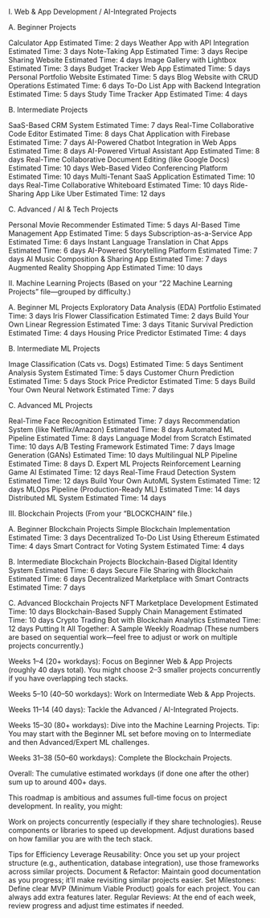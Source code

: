 I. Web & App Development / AI-Integrated Projects


A. Beginner Projects

Calculator App
Estimated Time: 2 days
Weather App with API Integration
Estimated Time: 3 days
Note-Taking App
Estimated Time: 3 days
Recipe Sharing Website
Estimated Time: 4 days
Image Gallery with Lightbox
Estimated Time: 3 days
Budget Tracker Web App
Estimated Time: 5 days
Personal Portfolio Website
Estimated Time: 5 days
Blog Website with CRUD Operations
Estimated Time: 6 days
To-Do List App with Backend Integration
Estimated Time: 5 days
Study Time Tracker App
Estimated Time: 4 days

B. Intermediate Projects

SaaS-Based CRM System
Estimated Time: 7 days
Real-Time Collaborative Code Editor
Estimated Time: 8 days
Chat Application with Firebase
Estimated Time: 7 days
AI-Powered Chatbot Integration in Web Apps
Estimated Time: 8 days
AI-Powered Virtual Assistant App
Estimated Time: 8 days
Real-Time Collaborative Document Editing (like Google Docs)
Estimated Time: 10 days
Web-Based Video Conferencing Platform
Estimated Time: 10 days
Multi-Tenant SaaS Application
Estimated Time: 10 days
Real-Time Collaborative Whiteboard
Estimated Time: 10 days
Ride-Sharing App Like Uber
Estimated Time: 12 days

C. Advanced / AI & Tech Projects

Personal Movie Recommender
Estimated Time: 5 days
AI-Based Time Management App
Estimated Time: 5 days
Subscription-as-a-Service App
Estimated Time: 6 days
Instant Language Translation in Chat Apps
Estimated Time: 6 days
AI-Powered Storytelling Platform
Estimated Time: 7 days
AI Music Composition & Sharing App
Estimated Time: 7 days
Augmented Reality Shopping App
Estimated Time: 10 days

II. Machine Learning Projects
(Based on your “22 Machine Learning Projects” file—grouped by difficulty.)

A. Beginner ML Projects
Exploratory Data Analysis (EDA) Portfolio
Estimated Time: 3 days
Iris Flower Classification
Estimated Time: 2 days
Build Your Own Linear Regression
Estimated Time: 3 days
Titanic Survival Prediction
Estimated Time: 4 days
Housing Price Predictor
Estimated Time: 4 days

B. Intermediate ML Projects

Image Classification (Cats vs. Dogs)
Estimated Time: 5 days
Sentiment Analysis System
Estimated Time: 5 days
Customer Churn Prediction
Estimated Time: 5 days
Stock Price Predictor
Estimated Time: 5 days
Build Your Own Neural Network
Estimated Time: 7 days

C. Advanced ML Projects

Real-Time Face Recognition
Estimated Time: 7 days
Recommendation System (like Netflix/Amazon)
Estimated Time: 8 days
Automated ML Pipeline
Estimated Time: 8 days
Language Model from Scratch
Estimated Time: 10 days
A/B Testing Framework
Estimated Time: 7 days
Image Generation (GANs)
Estimated Time: 10 days
Multilingual NLP Pipeline
Estimated Time: 8 days
D. Expert ML Projects
Reinforcement Learning Game AI
Estimated Time: 12 days
Real-Time Fraud Detection System
Estimated Time: 12 days
Build Your Own AutoML System
Estimated Time: 12 days
MLOps Pipeline (Production-Ready ML)
Estimated Time: 14 days
Distributed ML System
Estimated Time: 14 days

III. Blockchain Projects
(From your “BLOCKCHAIN” file.)

A. Beginner Blockchain Projects
Simple Blockchain Implementation
Estimated Time: 3 days
Decentralized To-Do List Using Ethereum
Estimated Time: 4 days
Smart Contract for Voting System
Estimated Time: 4 days

B. Intermediate Blockchain Projects
Blockchain-Based Digital Identity System
Estimated Time: 6 days
Secure File Sharing with Blockchain
Estimated Time: 6 days
Decentralized Marketplace with Smart Contracts
Estimated Time: 7 days

C. Advanced Blockchain Projects
NFT Marketplace Development
Estimated Time: 10 days
Blockchain-Based Supply Chain Management
Estimated Time: 10 days
Crypto Trading Bot with Blockchain Analytics
Estimated Time: 12 days
Putting It All Together: A Sample Weekly Roadmap
(These numbers are based on sequential work—feel free to adjust or work on multiple projects concurrently.)

Weeks 1–4 (20+ workdays):
Focus on Beginner Web & App Projects (roughly 40 days total). You might choose 2–3 smaller projects concurrently if you have overlapping tech stacks.

Weeks 5–10 (40–50 workdays):
Work on Intermediate Web & App Projects.

Weeks 11–14 (40 days):
Tackle the Advanced / AI-Integrated Projects.

Weeks 15–30 (80+ workdays):
Dive into the Machine Learning Projects.
Tip: You may start with the Beginner ML set before moving on to Intermediate and then Advanced/Expert ML challenges.

Weeks 31–38 (50–60 workdays):
Complete the Blockchain Projects.

Overall:
The cumulative estimated workdays (if done one after the other) sum up to around 400+ days.

This roadmap is ambitious and assumes full-time focus on project development. In reality, you might:

Work on projects concurrently (especially if they share technologies).
Reuse components or libraries to speed up development.
Adjust durations based on how familiar you are with the tech stack.

Tips for Efficiency
Leverage Reusability: Once you set up your project structure (e.g., authentication, database integration), use those frameworks across similar projects.
Document & Refactor: Maintain good documentation as you progress; it’ll make revisiting similar projects easier.
Set Milestones: Define clear MVP (Minimum Viable Product) goals for each project. You can always add extra features later.
Regular Reviews: At the end of each week, review progress and adjust time estimates if needed.
